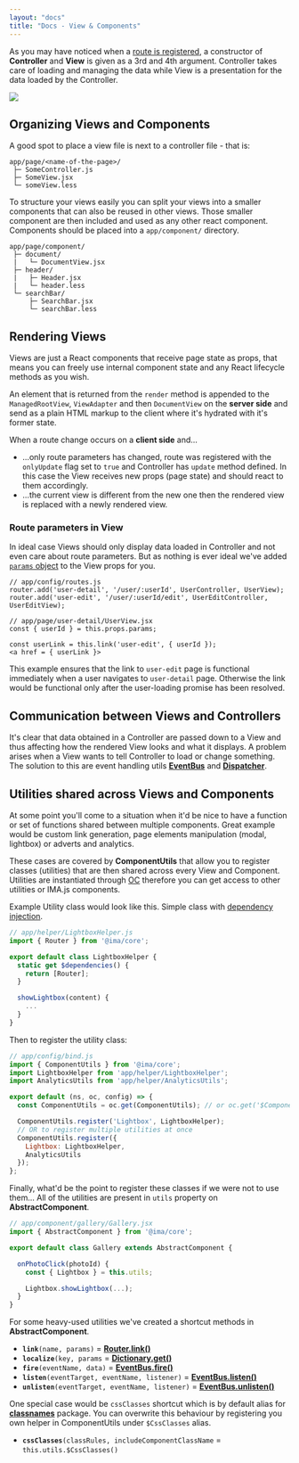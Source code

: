 ```yaml
---
layout: "docs"
title: "Docs - View & Components"
---
```


As you may have noticed when a [route is registered](/docs/routing#3-controller-and-view),
a constructor of **Controller** and **View** is given as a 3rd and 4th argument.
Controller takes care of loading and managing the data while View is a
presentation for the data loaded by the Controller.

<div class="image is-padded-with-shadow">
  <img src="{{ '/img/docs/diagram-view.png?v=' | append: site.github.build_revision | relative_url }}" />
</div>

## Organizing Views and Components

A good spot to place a view file is next to a controller file - that is:
```
app/page/<name-of-the-page>/
 ├─ SomeController.js
 ├─ SomeView.jsx
 └─ someView.less
```

To structure your views easily you can split your views into a smaller components
that can also be reused in other views. Those smaller component are then included
and used as any other react component. Components should be
placed into a `app/component/` directory.

```
app/page/component/
 ├─ document/
 |   └─ DocumentView.jsx
 ├─ header/
 |   ├─ Header.jsx
 |   └─ header.less
 └─ searchBar/
     ├─ SearchBar.jsx
     └─ searchBar.less
```

## Rendering Views

Views are just a React components that receive page state as props, that means you
can freely use internal component state and any React lifecycle methods as you
wish. 

An element that is returned from the `render` method is appended to the 
`ManagedRootView`, `ViewAdapter` and then `DocumentView` on the **server side**
and send as a plain HTML markup to the client where it's hydrated with it's
former state.

When a route change occurs on a **client side** and...
- ...only route parameters has changed, route was registered with the `onlyUpdate`
flag set to `true` and Controller has `update` method defined. In this case the
View receives new props (page state) and should react to them accordingly.
- ...the current view is different from the new one then the rendered view is
replaced with a newly rendered view.

### Route parameters in View

In ideal case Views should only display data loaded in Controller and not even
care about route parameters. But as nothing is ever ideal we've added [`params`
object](/docs/routing#2-route-path-and-parameters) to the View props for you.

```
// app/config/routes.js
router.add('user-detail', '/user/:userId', UserController, UserView);
router.add('user-edit', '/user/:userId/edit', UserEditController, UserEditView);

// app/page/user-detail/UserView.jsx
const { userId } = this.props.params;

const userLink = this.link('user-edit', { userId });
<a href = { userLink }>
```

This example ensures that the link to `user-edit` page is functional 
immediately when a user navigates to `user-detail` page. Otherwise the link would
be functional only after the user-loading promise has been resolved.

## Communication between Views and Controllers

It's clear that data obtained in a Controller are passed down to a View and thus
affecting how the rendered View looks and what it displays. A problem arises when
a View wants to tell Controller to load or change something. The solution to this
are event handling utils [**EventBus**](/docs/events#eventbus) and 
[**Dispatcher**](/docs/events#dispatcher).

## Utilities shared across Views and Components

At some point you'll come to a situation when it'd be nice to have a function or set of functions shared between multiple components. Great example would be custom link generation, page elements manipulation (modal, lightbox) or adverts and analytics.

These cases are covered by **ComponentUtils** that allow you to register classes (utilities) that are then shared across every View and Component. Utilities are instantiated through [OC](/docs/object-container) therefore you can get access to other utilities or IMA.js components.

Example Utility class would look like this. Simple class with [dependency injection](/docs/object-container#1-dependency-injection).

```javascript
// app/helper/LightboxHelper.js
import { Router } from '@ima/core';

export default class LightboxHelper {
  static get $dependencies() {
    return [Router];
  }

  showLightbox(content) {
    ...
  }
}
```

Then to register the utility class:

```javascript
// app/config/bind.js
import { ComponentUtils } from '@ima/core';
import LightboxHelper from 'app/helper/LightboxHelper';
import AnalyticsUtils from 'app/helper/AnalyticsUtils';

export default (ns, oc, config) => {
  const ComponentUtils = oc.get(ComponentUtils); // or oc.get('$ComponentUtils');

  ComponentUtils.register('Lightbox', LightboxHelper);
  // OR to register multiple utilities at once
  ComponentUtils.register({
    Lightbox: LightboxHelper,
    AnalyticsUtils
  });
};
```

Finally, what'd be the point to register these classes if we were not to use them... All of the utilities are present in `utils` property on **AbstractComponent**.

```javascript
// app/component/gallery/Gallery.jsx
import { AbstractComponent } from '@ima/core';

export default class Gallery extends AbstractComponent {

  onPhotoClick(photoId) {
    const { Lightbox } = this.utils;

    Lightbox.showLightbox(...);
  }
}
```

For some heavy-used utilities we've created a shortcut methods in **AbstractComponent**.

- **`link`**`(name, params)` = [**Router.link()**](/docs/routing#linking-to-routes)
- **`localize`**`(key, params` = [**Dictionary.get()**](/docs/dictionary)
- **`fire`**`(eventName, data)` = [**EventBus.fire()**](/docs/events#eventbus)
- **`listen`**`(eventTarget, eventName, listener)` = [**EventBus.listen()**](/docs/events#eventbus)
- **`unlisten`**`(eventTarget, eventName, listener)` = [**EventBus.unlisten()**](/docs/events#eventbus)

One special case would be `cssClasses` shortcut which is by default alias for [**classnames**](https://www.npmjs.com/package/classnames) package. You can overwrite this behaviour by registering you own helper in ComponentUtils under `$CssClasses` alias.
- **`cssClasses`**`(classRules, includeComponentClassName` = `this.utils.$CssClasses()`
